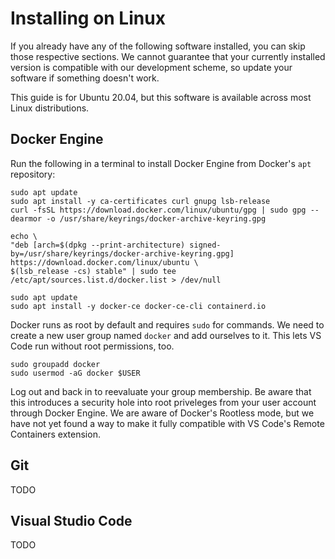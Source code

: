 # Installing on Linux
If you already have any of the following software installed, you can skip those respective sections. We cannot guarantee that your currently installed version is compatible with our development scheme, so update your software if something doesn't work.

This guide is for Ubuntu 20.04, but this software is available across most Linux distributions.

## Docker Engine
Run the following in a terminal to install Docker Engine from Docker's `apt` repository:
```
sudo apt update
sudo apt install -y ca-certificates curl gnupg lsb-release
curl -fsSL https://download.docker.com/linux/ubuntu/gpg | sudo gpg --dearmor -o /usr/share/keyrings/docker-archive-keyring.gpg

echo \
"deb [arch=$(dpkg --print-architecture) signed-by=/usr/share/keyrings/docker-archive-keyring.gpg] https://download.docker.com/linux/ubuntu \
$(lsb_release -cs) stable" | sudo tee /etc/apt/sources.list.d/docker.list > /dev/null

sudo apt update
sudo apt install -y docker-ce docker-ce-cli containerd.io
```
Docker runs as root by default and requires `sudo` for commands. We need to create a new user group named `docker` and add ourselves to it. This lets VS Code run without root permissions, too.
```
sudo groupadd docker
sudo usermod -aG docker $USER
```
Log out and back in to reevaluate your group membership. Be aware that this introduces a security hole into root priveleges from your user account through Docker Engine. We are aware of Docker's Rootless mode, but we have not yet found a way to make it fully compatible with VS Code's Remote Containers extension.

## Git
TODO

## Visual Studio Code
TODO